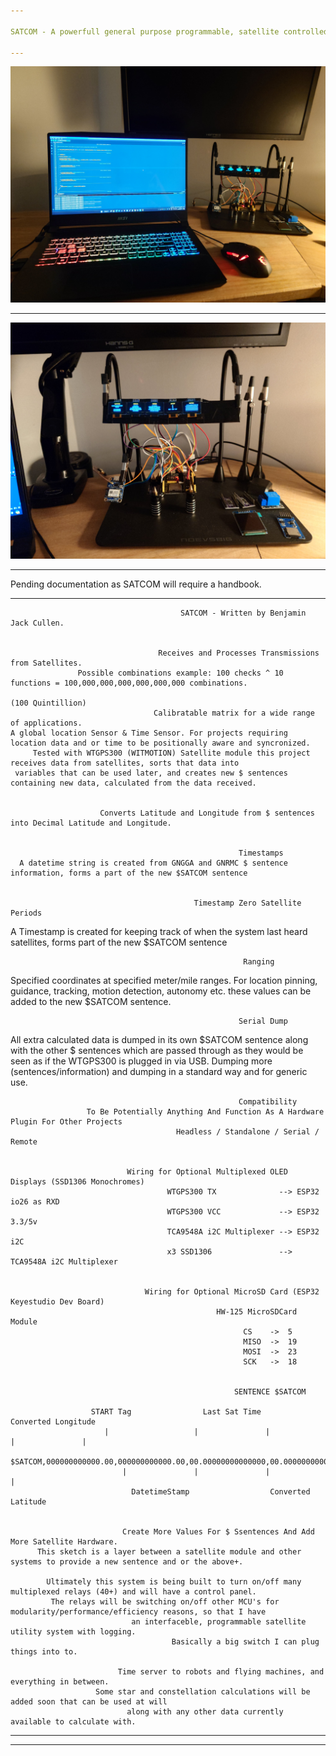 ```yaml
---

SATCOM - A powerfull general purpose programmable, satellite controlled matrix switch.

---
```


![plot](./resources/img_001.JPG)

---

![plot](./resources/img_000.JPG)

---

Pending documentation as SATCOM will require a handbook.

---

                                          SATCOM - Written by Benjamin Jack Cullen.

                                                                                                                       
                                     Receives and Processes Transmissions from Satellites.
                   Possible combinations example: 100 checks ^ 10 functions = 100,000,000,000,000,000,000 combinations.
                                                                              (100 Quintillion)
                                    Calibratable matrix for a wide range of applications.
    A global location Sensor & Time Sensor. For projects requiring location data and or time to be positionally aware and syncronized.
         Tested with WTGPS300 (WITMOTION) Satellite module this project receives data from satellites, sorts that data into
     variables that can be used later, and creates new $ sentences containing new data, calculated from the data received.


                        Converts Latitude and Longitude from $ sentences into Decimal Latitude and Longitude.

 
                                                       Timestamps
      A datetime string is created from GNGGA and GNRMC $ sentence information, forms a part of the new $SATCOM sentence
                                                     

                                             Timestamp Zero Satellite Periods
  A Timestamp is created for keeping track of when the system last heard satellites, forms part of the new $SATCOM sentence
                        

                                                        Ranging
Specified coordinates at specified meter/mile ranges. For location pinning, guidance, tracking, motion detection, autonomy  etc.
                                  these values can be added to the new $SATCOM sentence.

                                                
                                                       Serial Dump
   All extra calculated data is dumped in its own $SATCOM sentence along with the other $ sentences which are passed through
        as they would be seen as if the WTGPS300 is plugged in via USB. Dumping more (sentences/information) and dumping in
                                        a standard way and for generic use.

                                        
                                                       Compatibility
                     To Be Potentially Anything And Function As A Hardware Plugin For Other Projects
                                         Headless / Standalone / Serial / Remote


                              Wiring for Optional Multiplexed OLED Displays (SSD1306 Monochromes)
                                       WTGPS300 TX              --> ESP32 io26 as RXD
                                       WTGPS300 VCC             --> ESP32 3.3/5v
                                       TCA9548A i2C Multiplexer --> ESP32 i2C
                                       x3 SSD1306               --> TCA9548A i2C Multiplexer

                                       
                                  Wiring for Optional MicroSD Card (ESP32 Keyestudio Dev Board)
                                                  HW-125 MicroSDCard Module
                                                        CS    ->  5
                                                        MISO  ->  19
                                                        MOSI  ->  23
                                                        SCK   ->  18


                                                      SENTENCE $SATCOM
                                                                                    
                      START Tag                Last Sat Time                    Converted Longitude        
                         |                   |               |                   |               |                  
                      $SATCOM,000000000000.00,000000000000.00,00.00000000000000,00.00000000000000,*Z
                             |               |               |                 |                              
                               DatetimeStamp                  Converted Latitude                                 


                             Create More Values For $ Ssentences And Add More Satellite Hardware.
          This sketch is a layer between a satellite module and other systems to provide a new sentence and or the above+.

            Ultimately this system is being built to turn on/off many multiplexed relays (40+) and will have a control panel.
             The relays will be switching on/off other MCU's for modularity/performance/efficiency reasons, so that I have
                               an interfaceble, programmable satellite utility system with logging.
                                        Basically a big switch I can plug things into to.

                            Time server to robots and flying machines, and everything in between.
                       Some star and constellation calculations will be added soon that can be used at will
                              along with any other data currently available to calculate with.

---



---
